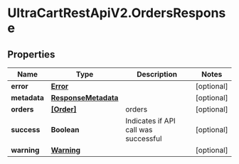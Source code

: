 # UltraCartRestApiV2.OrdersResponse

## Properties
Name | Type | Description | Notes
------------ | ------------- | ------------- | -------------
**error** | [**Error**](Error.md) |  | [optional] 
**metadata** | [**ResponseMetadata**](ResponseMetadata.md) |  | [optional] 
**orders** | [**[Order]**](Order.md) | orders | [optional] 
**success** | **Boolean** | Indicates if API call was successful | [optional] 
**warning** | [**Warning**](Warning.md) |  | [optional] 


